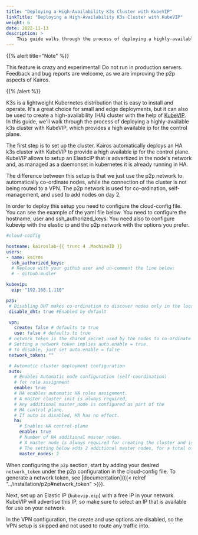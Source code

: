 ```yaml
---
title: "Deploying a High-Availability K3s Cluster with KubeVIP"
linkTitle: "Deploying a High-Availability K3s Cluster with KubeVIP"
weight: 6
date: 2022-11-13
description: >
    This guide walks through the process of deploying a highly-available, P2P self-coordinated k3s cluster with KubeVIP, which provides a high available Elastic IP for the control plane. 
---
```


{{% alert title="Note" %}}

This feature is crazy and experimental! Do not run in production servers. 
Feedback and bug reports are welcome, as we are improving the p2p aspects of Kairos.

{{% /alert %}}

K3s is a lightweight Kubernetes distribution that is easy to install and operate. It's a great choice for small and edge deployments, but it can also be used to create a high-availability (HA) cluster with the help of [KubeVIP](https://kube-vip.io/). In this guide, we'll walk through the process of deploying a highly-available k3s cluster with KubeVIP, which provides a high available ip for the control plane.

The first step is to set up the cluster. Kairos automatically deploys an HA k3s cluster with KubeVIP to provide a high available ip for the control plane. KubeVIP allows to setup an ElasticIP that is advertized in the node's network and, as managed as a daemonset in kubernetes it is already running in HA.



The difference between this setup is that we just use the p2p network to automatically co-ordinate nodes, while the connection of the cluster is not being routed to a VPN. The p2p network is used for co-ordination, self-management, and used to add nodes on day 2.

In order to deploy this setup you need to configure the cloud-config file. You can see the example of the yaml file below. You need to configure the hostname, user and ssh_authorized_keys. You need also to configure kubevip with the elastic ip and the p2p network with the options you prefer.

```yaml
#cloud-config

hostname: kairoslab-{{ trunc 4 .MachineID }}
users:
- name: kairos
  ssh_authorized_keys:
  # Replace with your github user and un-comment the line below:
  # - github:mudler

kubevip:
  eip: "192.168.1.110"

p2p:
 # Disabling DHT makes co-ordination to discover nodes only in the local network
 disable_dht: true #Enabled by default

 vpn:
   create: false # defaults to true
   use: false # defaults to true
 # network_token is the shared secret used by the nodes to co-ordinate with p2p.
 # Setting a network token implies auto.enable = true.
 # To disable, just set auto.enable = false
 network_token: ""

 # Automatic cluster deployment configuration
 auto:
   # Enables Automatic node configuration (self-coordination)
   # for role assignment
   enable: true
   # HA enables automatic HA roles assignment.
   # A master cluster init is always required,
   # Any additional master_node is configured as part of the 
   # HA control plane.
   # If auto is disabled, HA has no effect.
   ha:
     # Enables HA control-plane
     enable: true
     # Number of HA additional master nodes.
     # A master node is always required for creating the cluster and is implied.
     # The setting below adds 2 additional master nodes, for a total of 3.
     master_nodes: 2
```

When configuring the `p2p` section, start by adding your desired `network_token` under the p2p configuration in the cloud-config file. To generate a network token, see [documentation]({{< relref "../installation/p2p#network_token" >}}).

Next, set up an Elastic IP (`kubevip.eip`) with a free IP in your network. KubeVIP will advertise this IP, so make sure to select an IP that is available for use on your network.

In the VPN configuration, the create and use options are disabled, so the VPN setup is skipped and not used to route any traffic into.